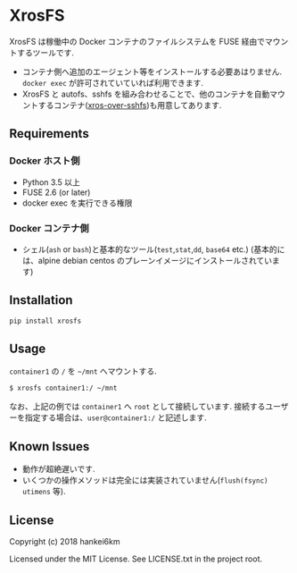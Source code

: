 # XrosFS

XrosFS は稼働中の Docker コンテナのファイルシステムを FUSE 経由でマウントするツールです.

* コンテナ側へ追加のエージェント等をインストールする必要あはりません. `docker exec` が許可されていていれば利用できます.
* XrosFS と autofs、sshfs を組み合わせることで、他のコンテナを自動マウントするコンテナ([xros-over-sshfs](https://hub.docker.com/r/hankei6km/xros-over-sshfs/))も用意してあります.


## Requirements

### Docker ホスト側
* Python 3.5 以上
* FUSE 2.6 (or later)
* docker exec を実行できる権限

### Docker コンテナ側
* シェル(`ash` or `bash`)と基本的なツール(`test`,`stat`,`dd`, `base64` etc.)
(基本的には、alpine debian centos のプレーンイメージにインストールされています)


## Installation

```bash
pip install xrosfs
```

## Usage

`container1` の `/` を `~/mnt` へマウントする.

```bash
$ xrosfs container1:/ ~/mnt
```
なお、上記の例では `container1` へ `root` として接続しています.
接続するユーザーを指定する場合は、`user@container1:/` と記述します.


## Known Issues

* 動作が超絶遅いです.
* いくつかの操作メソッドは完全には実装されていません(`flush(fsync)` `utimens` 等).


## License

Copyright (c) 2018 hankei6km

Licensed under the MIT License. See LICENSE.txt in the project root.
